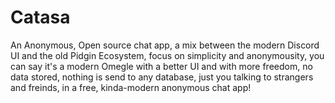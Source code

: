 # **Catasa**

An Anonymous, Open source chat app, a mix between the modern Discord UI and the old Pidgin Ecosystem, focus on simplicity and anonymousity, you can say it's a modern Omegle with a better UI and with more freedom, no data stored, nothing is send to any database, just you talking to strangers and freinds, in a free, kinda-modern anonymous chat app!
